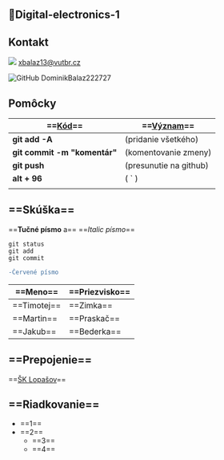 ## 🧐Digital-electronics-1

## Kontakt
<img src="https://img.shields.io/badge/Gmail-D14836?style=for-the-badge&logo=gmail&logoColor=white" /> xbalaz13@vutbr.cz

<img alt="GitHub" src="https://img.shields.io/badge/github%20-%23121011.svg?&style=for-the-badge&logo=github&logoColor=white" /> DominikBalaz222727



## Pomôcky
| ==<u>Kód</u>==               | ==<u>Význam</u>==      |
| ---------------------------- | ---------------------- |
| **git add -A**               | (pridanie všetkého)    |
| **git commit -m "komentár"** | (komentovanie zmeny)   |
| **git push**                 | (presunutie na github) |
| **alt + 96**                 | ( ` )                  |
|                              |                        |



## ==Skúška==


==**Tučné písmo** a==
==*Italic písmo*==

```
git status
git add
git commit
```
```diff
-Červené písmo
```

| ==Meno== | ==Priezvisko== |
| ------------- | ------------- |
| ==Timotej== | ==Zimka==  |
| ==Martin== | ==Praskač== |
| ==Jakub== | ==Bederka== |
## ==Prepojenie==
==[ŠK Lopašov](https://www.sk-lopasov.sk/)==

## ==Riadkovanie==
* ==1==
* ==2==
  * ==3==
  * ==4==



